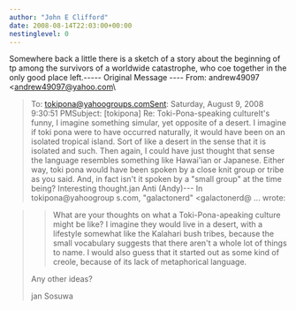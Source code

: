 ```yaml
---
author: "John E Clifford"
date: 2008-08-14T22:03:00+00:00
nestinglevel: 0
---
```

Somewhere back a little there is a sketch of a story about the beginning of tp among the survivors of a worldwide catastrophe, who coe together in the only good place left.-----
 Original Message ----
From: andrew49097 <[andrew49097@yahoo.com](mailto://andrew49097@yahoo.com)\
>To: [tokipona@yahoogroups.comSent](mailto://tokipona@yahoogroups.comSent): Saturday, August 9, 2008 9:30:51 PMSubject: \[tokipona\] Re: Toki-Pona-speaking cultureIt's funny, I imagine something simular, yet opposite of a desert. I imagine if toki pona were to have occurred naturally, it would have been on an isolated tropical island. Sort of like a desert in the sense that it is isolated and such. Then again, I could have just thought that sense the language resembles something like Hawai'ian or Japanese. Either way, toki pona would have been spoken by a close knit group or tribe as you said. And, in fact isn't it spoken by a "small group" at the time being? Interesting thought.jan Anti (Andy)---
 In tokipona@yahoogroup s.com, "galactonerd" <galactonerd@ ...
> wrote:

>> What are your thoughts on what a Toki-Pona-apeaking culture might be 
> like? I imagine they would live in a desert, with a lifestyle somewhat 
> like the Kalahari bush tribes, because the small vocabulary suggests 
> that there aren't a whole lot of things to name. I would also guess 
> that it started out as some kind of creole, because of its lack of 
> metaphorical language.
> 
> Any other ideas?
> 
> jan Sosuwa
>